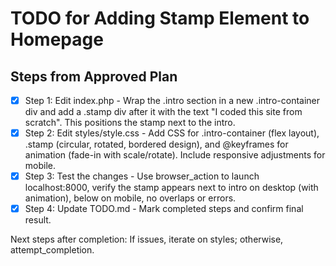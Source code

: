 # TODO for Adding Stamp Element to Homepage

## Steps from Approved Plan

- [x] Step 1: Edit index.php - Wrap the .intro section in a new .intro-container div and add a .stamp div after it with the text "I coded this site from scratch". This positions the stamp next to the intro.
- [x] Step 2: Edit styles/style.css - Add CSS for .intro-container (flex layout), .stamp (circular, rotated, bordered design), and @keyframes for animation (fade-in with scale/rotate). Include responsive adjustments for mobile.
- [x] Step 3: Test the changes - Use browser_action to launch localhost:8000, verify the stamp appears next to intro on desktop (with animation), below on mobile, no overlaps or errors.
- [x] Step 4: Update TODO.md - Mark completed steps and confirm final result.

Next steps after completion: If issues, iterate on styles; otherwise, attempt_completion.
